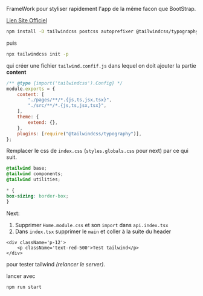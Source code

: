 FrameWork pour styliser rapidement l'app de la même facon que BootStrap.

[Lien Site Officiel](https://tailwindcss.com/docs/guides/create-react-app)
```bash
npm install -D tailwindcss postcss autoprefixer @tailwindcss/typography
```

puis
```bash
npx tailwindcss init -p
```
 qui créer une fichier `tailwind.confif.js` dans lequel on doit ajouter la partie **content**
```js
/** @type {import('tailwindcss').Config} */
module.exports = {
	content: [
		"./pages/**/*.{js,ts,jsx,tsx}",
		"./src/**/*.{js,ts,jsx,tsx}",
	],
	theme: {
		extend: {},
	},
	plugins: [require("@tailwindcss/typography")],
};
```


Remplacer le css de `index.css`  (`styles.globals.css` pour next) par ce qui suit.
```css
@tailwind base;
@tailwind components;
@tailwind utilities;

* {
box-sizing: border-box;
}
```

Next: 
1. Supprimer `Home.module.css` et son `import` dans `api.index.tsx`
2. Dans `index.tsx` supprimer le `main` et coller à la suite du header
```tsx
<div className='p-12'>
	<p className='text-red-500'>Test tailwind</p>
</div>
```
pour tester tailwind *(relancer le server)*.

lancer avec 
```bash
npm run start
```

